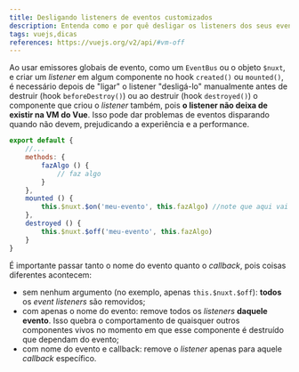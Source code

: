 ```yaml
---
title: Desligando listeners de eventos customizados
description: Entenda como e por quê desligar os listeners dos seus eventos customizados
tags: vuejs,dicas
references: https://vuejs.org/v2/api/#vm-off
---
```


Ao usar emissores globais de evento, como um `EventBus` ou o objeto `$nuxt`, e criar um *listener* em algum componente no hook `created()` ou `mounted()`, é necessário depois de "ligar" o listener "desligá-lo" manualmente antes de destruir (hook `beforeDestroy()`) ou ao destruir (hook `destroyed()`) o componente que criou o *listener* também, pois **o listener não deixa de existir na VM do Vue**. Isso pode dar problemas de eventos disparando quando não devem, prejudicando a experiência e a performance.

```javascript
export default {
	//...
	methods: {
		fazAlgo () {
			// faz algo
		}
	},
	mounted () {
		this.$nuxt.$on('meu-evento', this.fazAlgo) //note que aqui vai a função sem parênteses, ou seja, uma referência para a função, não a execução da função
	},
	destroyed () {
		this.$nuxt.$off('meu-evento', this.fazAlgo)
	}
}
```

É importante passar tanto o nome do evento quanto o *callback*, pois coisas diferentes acontecem:

- sem nenhum argumento (no exemplo, apenas `this.$nuxt.$off`): **todos** os *event listeners*  são removidos;
- com apenas o nome do evento: remove todos os *listeners* **daquele evento**. Isso quebra o comportamento de quaisquer outros componentes vivos no momento em que esse componente é destruído que dependam do evento;
- com nome do evento e callback: remove o *listener* apenas para aquele *callback* específico.